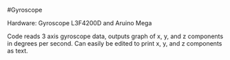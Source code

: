 #Gyroscope

Hardware:
Gyroscope L3F4200D and Aruino Mega

Code reads 3 axis gyroscope data, outputs graph of x, y, and z components in degrees per second. 
Can easily be edited to print x, y, and z components as text. 
